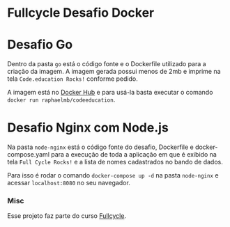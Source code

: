 # Fullcycle Desafio Docker

# Desafio Go

Dentro da pasta `go` está o código fonte e o Dockerfile utilizado para a criação da imagem. A imagem gerada possui menos de 2mb e imprime na tela `Code.education Rocks!` conforme pedido.

A imagem está no [Docker Hub](https://hub.docker.com/r/raphaelmb/codeeducation) e para usá-la basta executar o comando `docker run raphaelmb/codeeducation`.

# Desafio Nginx com Node.js

Na pasta `node-nginx` está o código fonte do desafio, Dockerfile e docker-compose.yaml para a execução de toda a aplicação em que é exibido na tela `Full Cycle Rocks!` e a lista de nomes cadastrados no bando de dados.

Para isso é rodar o comando `docker-compose up -d` na pasta `node-nginx` e acessar `localhost:8080` no seu navegador.

### Misc

Esse projeto faz parte do curso [Fullcycle](https://fullcycle.com.br/).
